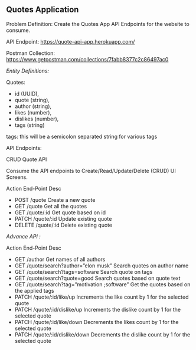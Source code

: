 
## Quotes Application
Problem Definition: 
Create the Quotes App API Endpoints for the website to consume.

API Endpoint:
https://quote-api-app.herokuapp.com/

Postman Collection:
https://www.getpostman.com/collections/7fabb8377c2c86497ac0

 _Entity Definitions:_

 Quotes:
- id (UUID), 
- quote (string), 
- author (string), 
- likes (number),
- dislikes (number), 
- tags (string)

tags: this will be a semicolon separated string for various tags

API Endpoints: 

CRUD Quote API

Consume the API endpoints to Create/Read/Update/Delete (CRUD) UI Screens.

Action End-Point Desc
- POST /quote Create a new quote
- GET /quote Get all the quotes
- GET /quote/:id Get quote based on id
- PATCH /quote/:id Update existing quote
- DELETE /quote/:id Delete existing quote


_Advance API :_

Action End-Point Desc

- GET /author Get names of all authors 
- GET /quote/search?author=”elon musk” Search quotes on author name
- GET /quote/search?tags=software Search quote on tags
- GET /quote/search?quote=good Search quotes based on 
quote text
- GET /quote/search?tag=”motivation
;software” Get the quotes based on 
the applied tags 
- PATCH /quote/:id/like/up Increments the like count 
by 1 for the selected 
quote
- PATCH /quote/:id/dislike/up Increments the dislike
count by 1 for the 
selected quote
- PATCH /quote/:id/like/down Decrements the likes
count by 1 for the 
selected quote
- PATCH /quote/:id/dislike/down Decrements the dislike 
count by 1 for the 
selected quote